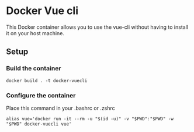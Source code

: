 # Docker Vue cli
This Docker container allows you to use the vue-cli without having to install it on your host machine.

## Setup

### Build the container
```
docker build . -t docker-vuecli
```

### Configure the container
Place this command in your .bashrc or .zshrc
```
alias vue='docker run -it --rm -u "$(id -u)" -v "$PWD":"$PWD" -w "$PWD" docker-vuecli vue'
```
